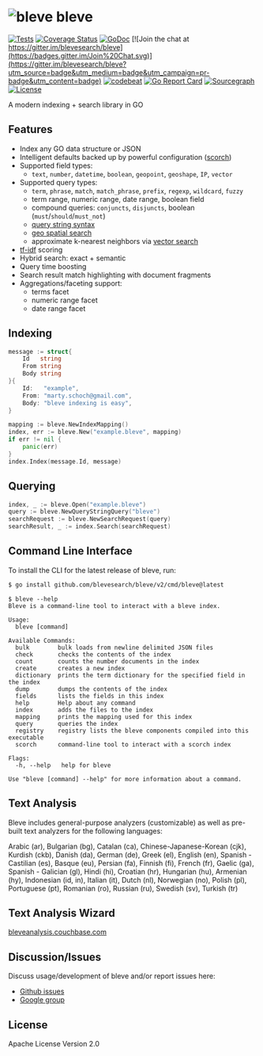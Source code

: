 # ![bleve](docs/bleve.png) bleve

[![Tests](https://github.com/blevesearch/bleve/workflows/Tests/badge.svg?branch=master&event=push)](https://github.com/blevesearch/bleve/actions?query=workflow%3ATests+event%3Apush+branch%3Amaster)
[![Coverage Status](https://coveralls.io/repos/github/blevesearch/bleve/badge.svg?branch=master)](https://coveralls.io/github/blevesearch/bleve?branch=master)
[![GoDoc](https://godoc.org/github.com/blevesearch/bleve?status.svg)](https://godoc.org/github.com/blevesearch/bleve)
[![Join the chat at https://gitter.im/blevesearch/bleve](https://badges.gitter.im/Join%20Chat.svg)](https://gitter.im/blevesearch/bleve?utm_source=badge&utm_medium=badge&utm_campaign=pr-badge&utm_content=badge)
[![codebeat](https://codebeat.co/badges/38a7cbc9-9cf5-41c0-a315-0746178230f4)](https://codebeat.co/projects/github-com-blevesearch-bleve)
[![Go Report Card](https://goreportcard.com/badge/blevesearch/bleve)](https://goreportcard.com/report/blevesearch/bleve)
[![Sourcegraph](https://sourcegraph.com/github.com/blevesearch/bleve/-/badge.svg)](https://sourcegraph.com/github.com/blevesearch/bleve?badge)
[![License](https://img.shields.io/badge/License-Apache%202.0-blue.svg)](https://opensource.org/licenses/Apache-2.0)

A modern indexing + search library in GO

## Features

* Index any GO data structure or JSON
* Intelligent defaults backed up by powerful configuration ([scorch](https://github.com/blevesearch/bleve/blob/master/index/scorch/README.md))
* Supported field types:
    * `text`, `number`, `datetime`, `boolean`, `geopoint`, `geoshape`, `IP`, `vector`
* Supported query types:
    * `term`, `phrase`, `match`, `match_phrase`, `prefix`, `regexp`, `wildcard`, `fuzzy`
    * term range, numeric range, date range, boolean field
    * compound queries: `conjuncts`, `disjuncts`, boolean (`must`/`should`/`must_not`)
    * [query string syntax](http://www.blevesearch.com/docs/Query-String-Query/)
    * [geo spatial search](https://github.com/blevesearch/bleve/blob/master/geo/README.md)
    * approximate k-nearest neighbors via [vector search](https://github.com/blevesearch/bleve/blob/master/docs/vectors.md)
* [tf-idf](https://en.wikipedia.org/wiki/Tf-idf) scoring
* Hybrid search: exact + semantic
* Query time boosting
* Search result match highlighting with document fragments
* Aggregations/faceting support:
    * terms facet
    * numeric range facet
    * date range facet

## Indexing

```go
message := struct{
	Id   string
	From string
	Body string
}{
	Id:   "example",
	From: "marty.schoch@gmail.com",
	Body: "bleve indexing is easy",
}

mapping := bleve.NewIndexMapping()
index, err := bleve.New("example.bleve", mapping)
if err != nil {
	panic(err)
}
index.Index(message.Id, message)
```

## Querying

```go
index, _ := bleve.Open("example.bleve")
query := bleve.NewQueryStringQuery("bleve")
searchRequest := bleve.NewSearchRequest(query)
searchResult, _ := index.Search(searchRequest)
```

## Command Line Interface

To install the CLI for the latest release of bleve, run:

```bash
$ go install github.com/blevesearch/bleve/v2/cmd/bleve@latest
```

```
$ bleve --help
Bleve is a command-line tool to interact with a bleve index.

Usage:
  bleve [command]

Available Commands:
  bulk        bulk loads from newline delimited JSON files
  check       checks the contents of the index
  count       counts the number documents in the index
  create      creates a new index
  dictionary  prints the term dictionary for the specified field in the index
  dump        dumps the contents of the index
  fields      lists the fields in this index
  help        Help about any command
  index       adds the files to the index
  mapping     prints the mapping used for this index
  query       queries the index
  registry    registry lists the bleve components compiled into this executable
  scorch      command-line tool to interact with a scorch index

Flags:
  -h, --help   help for bleve

Use "bleve [command] --help" for more information about a command.
```

## Text Analysis

Bleve includes general-purpose analyzers (customizable) as well as pre-built text analyzers for the following languages:

Arabic (ar), Bulgarian (bg), Catalan (ca), Chinese-Japanese-Korean (cjk), Kurdish (ckb), Danish (da), German (de), Greek (el), English (en), Spanish - Castilian (es), Basque (eu), Persian (fa), Finnish (fi), French (fr), Gaelic (ga), Spanish - Galician (gl), Hindi (hi), Croatian (hr), Hungarian (hu), Armenian (hy), Indonesian (id, in), Italian (it), Dutch (nl), Norwegian (no), Polish (pl), Portuguese (pt), Romanian (ro), Russian (ru), Swedish (sv), Turkish (tr)

## Text Analysis Wizard

[bleveanalysis.couchbase.com](https://bleveanalysis.couchbase.com)

## Discussion/Issues

Discuss usage/development of bleve and/or report issues here:
* [Github issues](https://github.com/blevesearch/bleve/issues)
* [Google group](https://groups.google.com/forum/#!forum/bleve)

## License

Apache License Version 2.0
